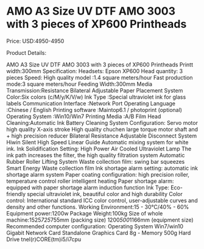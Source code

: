 # AMO A3 Size UV DTF AMO 3003 with 3 pieces of XP600 Printheads

Price: USD:4950-4950

Product Details:

AMO A3 Size UV DTF AMO 3003 with 3 pieces of XP600 Printheads
Printt width:300mm
Specification:
Headsets: Epson XP600
Head quantity: 3 pieces
Speed:
High quality model :1.4 square meters/hour
Fast production mode:3 square meters/hour
Feeding Width:300mm
Media Transmission:Resistance Bilateral Adjustable Paper Placement System
Color:Six colors (c/M/y/K/V/w)
Ink Type :Special ultraviolet ink for glass labels
Communication Interface :Network Port
Operating Language :Chinese / English
Printing software :Maintop6.1 / photoprint (optional)
Operating System :Win10/Win7
Printing Media :A/B Film
Head Cleaning:Automatic Ink Battery Cleaning System
Configuration:
Servo motor high quality X-axis stroke
High quality chuchen large torque motor shaft and + high precision reducer
Bilateral Resistance Adjustable Disconnect System
Hiwin Silent High Speed Linear Guide
Automatic mixing system for white ink. Ink Solidification Setting: High Power Air Cooled Ultraviolet Lamp
The ink path increases the filter, the high quality filtration system
Automatic Rubber Roller Lifting System
Waste collection film: swing bar squeezes Smart Energy Waste collection film
Ink shortage alarm setting: automatic ink shortage alarm system
Paper coating configuration: high precision roller, temperature control roller intelligent heating
Paper shortage alarm: equipped with paper shortage alarm induction function
Ink Type: Eco-friendly special ultraviolet ink, beautiful color and high durability
Color control: International standard ICC color control, user-adjustable curves and density and other functions.
Working Environment:15 - 30°C/40% - 60%
Equipment power:1200w
Package Weight:100kg
Size of whole machine:1525*725*755mm (packing size) 1200*500*1166mm (equipment size)
Recommended computer configuration:
Operating System Win7/win10 Gigabit Network Card Standalone Graphics Card 8g - Memory 500g Hard Drive tnel(r)CORE(tm)i5/i7cpu
